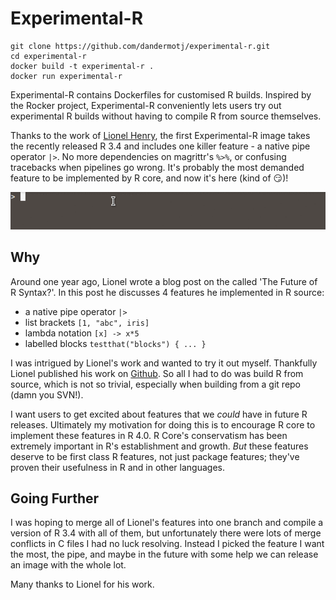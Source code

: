 # Experimental-R

```
git clone https://github.com/dandermotj/experimental-r.git
cd experimental-r
docker build -t experimental-r .
docker run experimental-r
```

Experimental-R contains Dockerfiles for customised R builds.
Inspired by the Rocker project, Experimental-R conveniently lets 
users try out experimental R builds without having to compile R 
from source themselves.

Thanks to the work of [Lionel Henry](lionel-.github.io), the first
Experimental-R image takes the recently released R 3.4 and includes
one killer feature - a native pipe operator `|>`. No more dependencies
on magrittr's `%>%`, or confusing tracebacks when pipelines go wrong.
It's probably the most demanded feature to be implemented by R core, 
and now it's here (kind of :smirk:)!

![experimental-r-demo](few-examples.gif)

## Why 

Around one year ago, Lionel wrote a blog post on the called 'The 
Future of R Syntax?'. In this post he discusses 4 features he 
implemented in R source:

  * a native pipe operator `|>`
  * list brackets `[1, "abc", iris]`
  * lambda notation `[x] -> x*5`
  * labelled blocks `testthat("blocks") { ... }`

I was intrigued by Lionel's work and wanted to try it out myself.
Thankfully Lionel published his work on 
[Github](https://github.com/dandermotj/r-source). So all I had to do 
was build R from source, which is not so trivial, especially when
building from a git repo (damn you SVN!).

I want users to get excited about features that we *could* have in
future R releases. Ultimately my motivation for doing this is to 
encourage R core to implement these features in R 4.0. R Core's 
conservatism has been extremely important in R's establishment and
growth. *But* these features deserve to be first class R features, 
not just package features; they've proven their usefulness 
in R and in other languages. 

## Going Further

I was hoping to merge all of Lionel's features into one branch and 
compile a version of R 3.4 with all of them, but unfortunately 
there were lots of merge conflicts in C files I had no luck resolving.
Instead I picked the feature I want the most, the pipe, and maybe in 
the future with some help we can release an image with the whole lot.

Many thanks to Lionel for his work. 
